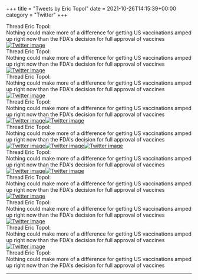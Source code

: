 +++
title = "Tweets by Eric Topol" 
date = 2021-10-26T14:15:39+00:00
category = "Twitter"
+++
<div class="tweet"> 
<div class="profile"> 
Thread Eric Topol: 
</div> 
<div class="tweet-content">Nothing could make more of a difference for getting US vaccinations amped up right now than the FDA's decision for full approval of vaccines</div></div><a href="FCoctTzXEAcQz46.jpg"  ><img src="FCoctTzXEAcQz46.jpg" alt="Twitter image" ></img></a><div class="tweet"> 
<div class="profile"> 
Thread Eric Topol: 
</div> 
<div class="tweet-content">Nothing could make more of a difference for getting US vaccinations amped up right now than the FDA's decision for full approval of vaccines</div></div><a href="FCjO8LtVkAEc52v.jpg"  ><img src="FCjO8LtVkAEc52v.jpg" alt="Twitter image" ></img></a><div class="tweet"> 
<div class="profile"> 
Thread Eric Topol: 
</div> 
<div class="tweet-content">Nothing could make more of a difference for getting US vaccinations amped up right now than the FDA's decision for full approval of vaccines</div></div><a href="FCopze2UcAASkHb.jpg"  ><img src="FCopze2UcAASkHb.jpg" alt="Twitter image" ></img></a><div class="tweet"> 
<div class="profile"> 
Thread Eric Topol: 
</div> 
<div class="tweet-content">Nothing could make more of a difference for getting US vaccinations amped up right now than the FDA's decision for full approval of vaccines</div></div><a href="FCosN8UVkAcAU2E.jpg"  ><img src="FCosN8UVkAcAU2E.jpg" alt="Twitter image" ></img></a><a href="FCosgEdVIAIKAXt.jpg"  ><img src="FCosgEdVIAIKAXt.jpg" alt="Twitter image" ></img></a><div class="tweet"> 
<div class="profile"> 
Thread Eric Topol: 
</div> 
<div class="tweet-content">Nothing could make more of a difference for getting US vaccinations amped up right now than the FDA's decision for full approval of vaccines</div></div><a href="FCpYc9BUUAEuWqj.jpg"  ><img src="FCpYc9BUUAEuWqj.jpg" alt="Twitter image" ></img></a><a href="FCpYNZdVgAM_ABa.jpg"  ><img src="FCpYNZdVgAM_ABa.jpg" alt="Twitter image" ></img></a><a href="FCpYO21VgAEHqKK.jpg"  ><img src="FCpYO21VgAEHqKK.jpg" alt="Twitter image" ></img></a><div class="tweet"> 
<div class="profile"> 
Thread Eric Topol: 
</div> 
<div class="tweet-content">Nothing could make more of a difference for getting US vaccinations amped up right now than the FDA's decision for full approval of vaccines</div></div><a href="FCqGlByUcAU5uD5.jpg"  ><img src="FCqGlByUcAU5uD5.jpg" alt="Twitter image" ></img></a><a href="FCqFJCcUYAM1vZN.jpg"  ><img src="FCqFJCcUYAM1vZN.jpg" alt="Twitter image" ></img></a><div class="tweet"> 
<div class="profile"> 
Thread Eric Topol: 
</div> 
<div class="tweet-content">Nothing could make more of a difference for getting US vaccinations amped up right now than the FDA's decision for full approval of vaccines</div></div><a href="FCqIlEHUYAM8mvw.jpg"  ><img src="FCqIlEHUYAM8mvw.jpg" alt="Twitter image" ></img></a><div class="tweet"> 
<div class="profile"> 
Thread Eric Topol: 
</div> 
<div class="tweet-content">Nothing could make more of a difference for getting US vaccinations amped up right now than the FDA's decision for full approval of vaccines</div></div><a href="FCqihsfUYAMSLLl.jpg"  ><img src="FCqihsfUYAMSLLl.jpg" alt="Twitter image" ></img></a><div class="tweet"> 
<div class="profile"> 
Thread Eric Topol: 
</div> 
<div class="tweet-content">Nothing could make more of a difference for getting US vaccinations amped up right now than the FDA's decision for full approval of vaccines</div></div><a href="FCrLSCUVgAcdp3m.jpg"  ><img src="FCrLSCUVgAcdp3m.jpg" alt="Twitter image" ></img></a><div class="tweet"> 
<div class="profile"> 
Thread Eric Topol: 
</div> 
<div class="tweet-content">Nothing could make more of a difference for getting US vaccinations amped up right now than the FDA's decision for full approval of vaccines</div></div>

---